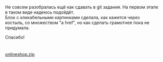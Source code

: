 Не совсем разобралась ещё как сдавать в git задания. На первом этапе в таком виде надеюсь подойдёт. <br>
Блок с кликабельными картинками сделала, как кажется через костыль, со множеством "a href", но как сделать грамотнее пока не придумала. 

Спасибо!
#
[onlineshop.zip](https://github.com/MagStrength/shop/files/8720348/onlineshop.zip)
